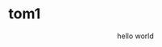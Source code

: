tom1
==
<html>
  <title>hello title</title>
    <body >
      <div align="center">hello world</div>
    </body>
</html>